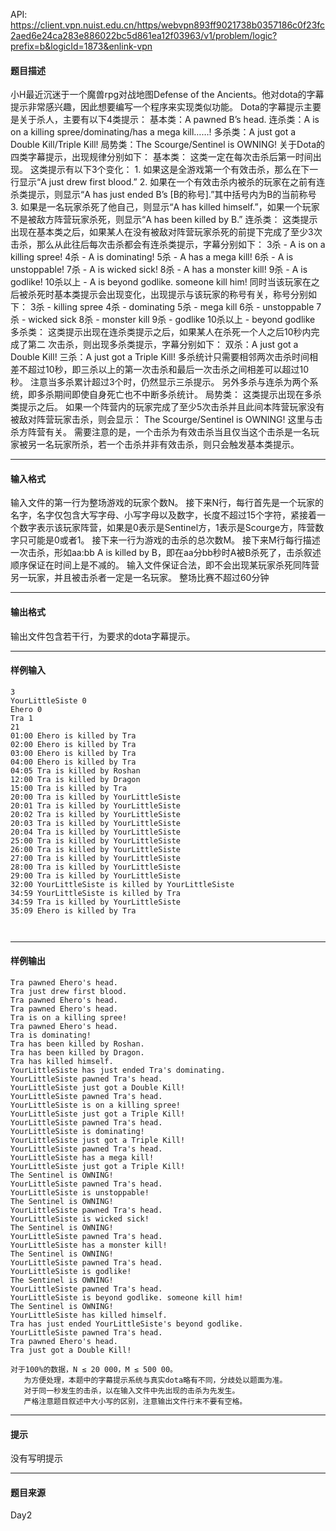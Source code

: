 API: https://client.vpn.nuist.edu.cn/https/webvpn893ff9021738b0357186c0f23fc2aed6e24ca283e886022bc5d861ea12f03963/v1/problem/logic?prefix=b&logicId=1873&enlink-vpn

#### 题目描述

小H最近沉迷于一个魔兽rpg对战地图Defense of the Ancients。他对dota的字幕提示非常感兴趣，因此想要编写一个程序来实现类似功能。 Dota的字幕提示主要是关于杀人，主要有以下4类提示： 基本类：A pawned B’s head. 连杀类：A is on a killing spree/dominating/has a mega kill……! 多杀类：A just got a Double Kill/Triple Kill! 局势类：The Scourge/Sentinel is OWNING! 关于Dota的四类字幕提示，出现规律分别如下： 基本类： 这类一定在每次击杀后第一时间出现。 这类提示有以下3个变化： 1. 如果这是全游戏第一个有效击杀，那么在下一行显示“A just drew first blood.” 2. 如果在一个有效击杀内被杀的玩家在之前有连杀类提示，则显示“A has just ended B’s \[B的称号\].”其中括号内为B的当前称号 3. 如果是一名玩家杀死了他自己，则显示“A has killed himself.”，如果一个玩家不是被敌方阵营玩家杀死，则显示“A has been killed by B.” 连杀类： 这类提示出现在基本类之后，如果某人在没有被敌对阵营玩家杀死的前提下完成了至少3次击杀，那么从此往后每次击杀都会有连杀类提示，字幕分别如下： 3杀 - A is on a killing spree! 4杀 - A is dominating! 5杀 - A has a mega kill! 6杀 - A is unstoppable! 7杀 - A is wicked sick! 8杀 - A has a monster kill! 9杀 - A is godlike! 10杀以上 - A is beyond godlike. someone kill him! 同时当该玩家在之后被杀死时基本类提示会出现变化，出现提示与该玩家的称号有关，称号分别如下： 3杀 - killing spree 4杀 - dominating 5杀 - mega kill 6杀 - unstoppable 7杀 - wicked sick 8杀 - monster kill 9杀 - godlike 10杀以上 - beyond godlike 多杀类： 这类提示出现在连杀类提示之后，如果某人在杀死一个人之后10秒内完成了第二 次击杀，则出现多杀类提示，字幕分别如下： 双杀：A just got a Double Kill! 三杀：A just got a Triple Kill! 多杀统计只需要相邻两次击杀时间相差不超过10秒，即三杀以上的第一次击杀和最后一次击杀之间相差可以超过10秒。 注意当多杀累计超过3个时，仍然显示三杀提示。 另外多杀与连杀为两个系统，即多杀期间即使自身死亡也不中断多杀统计。 局势类： 这类提示出现在多杀类提示之后。 如果一个阵营内的玩家完成了至少5次击杀并且此间本阵营玩家没有被敌对阵营玩家击杀，则会显示： The Scourge/Sentinel is OWNING! 这里与击杀方阵营有关。 需要注意的是，一个击杀为有效击杀当且仅当这个击杀是一名玩家被另一名玩家所杀，若一个击杀并非有效击杀，则只会触发基本类提示。

---

#### 输入格式

输入文件的第一行为整场游戏的玩家个数N。 接下来N行，每行首先是一个玩家的名字，名字仅包含大写字母、小写字母以及数字，长度不超过15个字符，紧接着一个数字表示该玩家阵营，如果是0表示是Sentinel方，1表示是Scourge方，阵营数字只可能是0或者1。 接下来一行为游戏的击杀的总次数M。 接下来M行每行描述一次击杀，形如aa:bb A is killed by B，即在aa分bb秒时A被B杀死了，击杀叙述顺序保证在时间上是不减的。 输入文件保证合法，即不会出现某玩家杀死同阵营另一玩家，并且被击杀者一定是一名玩家。 整场比赛不超过60分钟

---

#### 输出格式

输出文件包含若干行，为要求的dota字幕提示。

---

#### 样例输入
```
3
YourLittleSiste 0
Ehero 0
Tra 1
21
01:00 Ehero is killed by Tra
02:00 Ehero is killed by Tra
03:00 Ehero is killed by Tra
04:00 Ehero is killed by Tra
04:05 Tra is killed by Roshan
12:00 Tra is killed by Dragon
15:00 Tra is killed by Tra
20:00 Tra is killed by YourLittleSiste
20:01 Tra is killed by YourLittleSiste
20:02 Tra is killed by YourLittleSiste
20:03 Tra is killed by YourLittleSiste
20:04 Tra is killed by YourLittleSiste
25:00 Tra is killed by YourLittleSiste
26:00 Tra is killed by YourLittleSiste
27:00 Tra is killed by YourLittleSiste
28:00 Tra is killed by YourLittleSiste
29:00 Tra is killed by YourLittleSiste
32:00 YourLittleSiste is killed by YourLittleSiste
34:59 YourLittleSiste is killed by Tra
34:59 Tra is killed by YourLittleSiste
35:09 Ehero is killed by Tra



```

---

#### 样例输出
```
Tra pawned Ehero's head.
Tra just drew first blood.
Tra pawned Ehero's head.
Tra pawned Ehero's head.
Tra is on a killing spree!
Tra pawned Ehero's head.
Tra is dominating!
Tra has been killed by Roshan.
Tra has been killed by Dragon.
Tra has killed himself.
YourLittleSiste has just ended Tra's dominating.
YourLittleSiste pawned Tra's head.
YourLittleSiste just got a Double Kill!
YourLittleSiste pawned Tra's head.
YourLittleSiste is on a killing spree!
YourLittleSiste just got a Triple Kill!
YourLittleSiste pawned Tra's head.
YourLittleSiste is dominating!
YourLittleSiste just got a Triple Kill!
YourLittleSiste pawned Tra's head.
YourLittleSiste has a mega kill!
YourLittleSiste just got a Triple Kill!
The Sentinel is OWNING!
YourLittleSiste pawned Tra's head.
YourLittleSiste is unstoppable!
The Sentinel is OWNING!
YourLittleSiste pawned Tra's head.
YourLittleSiste is wicked sick!
The Sentinel is OWNING!
YourLittleSiste pawned Tra's head.
YourLittleSiste has a monster kill!
The Sentinel is OWNING!
YourLittleSiste pawned Tra's head.
YourLittleSiste is godlike!
The Sentinel is OWNING!
YourLittleSiste pawned Tra's head.
YourLittleSiste is beyond godlike. someone kill him!
The Sentinel is OWNING!
YourLittleSiste has killed himself.
Tra has just ended YourLittleSiste's beyond godlike.
YourLittleSiste pawned Tra's head.
Tra pawned Ehero's head.
Tra just got a Double Kill!

对于100%的数据，N ≤ 20 000，M ≤ 500 00。
   为方便处理，本题中的字幕提示系统与真实dota略有不同，分歧处以题面为准。
   对于同一秒发生的击杀，以在输入文件中先出现的击杀为先发生。
   严格注意题目叙述中大小写的区别，注意输出文件行末不要有空格。

```

---

#### 提示

没有写明提示

---

#### 题目来源

Day2